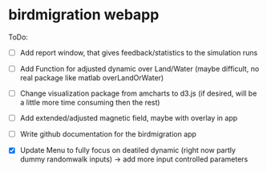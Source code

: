 # birdmigration webapp

ToDo:

- [ ] Add report window, that gives feedback/statistics to the simulation runs
- [ ] Add Function for adjusted dynamic over Land/Water (maybe difficult, no real package like matlab overLandOrWater)
- [ ] Change visualization package from amcharts to d3.js (if desired, will be a little more time consuming then the rest)
- [ ] Add extended/adjusted magnetic field, maybe with overlay in app
- [ ] Write github documentation for the birdmigration app
- [x] Update Menu to fully focus on deatiled dynamic (right now partly dummy randomwalk inputs) -> add more input controlled parameters

